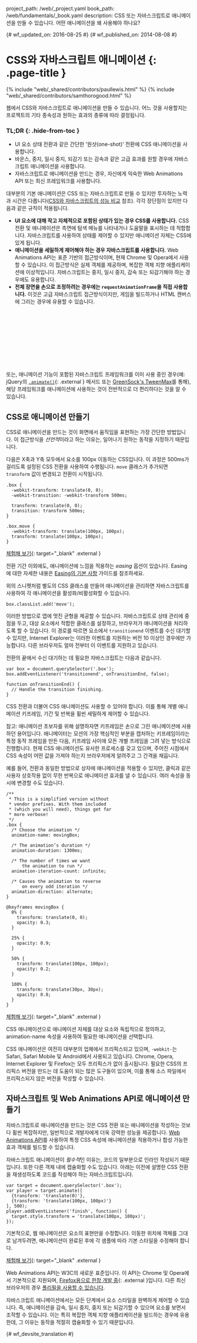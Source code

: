 project_path: /web/_project.yaml
book_path: /web/fundamentals/_book.yaml
description: CSS 또는 자바스크립트로 애니메이션을 만들 수 있습니다. 어떤 애니메이션을 왜 사용해야 하나요?

{# wf_updated_on: 2016-08-25 #}
{# wf_published_on: 2014-08-08 #}

# CSS와 자바스크립트 애니메이션 {: .page-title }

{% include "web/_shared/contributors/paullewis.html" %}
{% include "web/_shared/contributors/samthorogood.html" %}

웹에서 CSS와 자바스크립트로 애니메이션을 만들 수 있습니다. 어느 것을 사용할지는 프로젝트의 기타 종속성과 원하는 효과의 종류에 따라 결정됩니다.

### TL;DR {: .hide-from-toc }
* UI 요소 상태 전환과 같은 간단한 '원샷(one-shot)' 전환에 CSS 애니메이션을 사용합니다.
* 바운스, 중지, 일시 중지, 되감기 또는 감속과 같은 고급 효과를 원할 경우에 자바스크립트 애니메이션을 사용합니다.
* 자바스크립트로 애니메이션을 만드는 경우, 자신에게 익숙한 Web Animations API 또는 최신 프레임워크를 사용합니다.


대부분의 기본 애니메이션은 CSS 또는 자바스크립트로 만들 수 있지만 투자하는 노력과 시간은 다릅니다([CSS와 자바스크립트의 성능 비교](animations-and-performance#css-vs-javascript-performance) 참조). 각각 장단점이 있지만 다음과 같은 규칙이 적용됩니다.

* **UI 요소에 대해 작고 자체적으로 포함된 상태가 있는 경우 CSS를 사용합니다.** CSS 전환 및 애니메이션은 측면에 탐색 메뉴를 나타내거나 도움말을 표시하는 데 적합합니다. 자바스크립트를 사용하여 상태를 제어할 수 있지만 애니메이션 자체는 CSS에 있게 됩니다.
* **애니메이션을 세밀하게 제어해야 하는 경우 자바스크립트를 사용합니다.** Web Animations API는 표준 기반의 접근방식이며, 현재 Chrome 및 Opera에서 사용할 수 있습니다. 이 접근방식은 실제 객체를 제공하며, 복잡한 객체 지향 애플리케이션에 이상적입니다. 자바스크립트는 중지, 일시 중지, 감속 또는 되감기해야 하는 경우에도 유용합니다.
* **전체 장면을 손으로 조정하려는 경우에는 `requestAnimationFrame`을 직접 사용합니다.** 이것은 고급 자바스크립트 접근방식이지만, 게임을 빌드하거나 HTML 캔버스에 그리는 경우에 유용할 수 있습니다.

<div class="video-wrapper">
  <iframe class="devsite-embedded-youtube-video" data-video-id="WaNoqBAp8NI"
          data-autohide="1" data-showinfo="0" frameborder="0" allowfullscreen>
  </iframe>
</div>

또는, 애니메이션 기능이 포함된 자바스크립트 프레임워크를 이미 사용 중인 경우(예: jQuery의 [`.animate()`](https://api.jquery.com/animate/){: .external } 메서드 또는 [GreenSock's TweenMax](https://github.com/greensock/GreenSock-JS/tree/master/src/minified)를 통해), 해당 프레임워크를 애니메이션에 사용하는 것이 전반적으로 더 편리하다는 것을 알 수 있습니다.

<div class="clearfix"></div>

##  CSS로 애니메이션 만들기

CSS로 애니메이션을 만드는 것이 화면에서 움직임을 표현하는 가장 간단한 방법입니다. 이 접근방식을 *선언적*이라고 하는 이유는, 일어나기 원하는 동작을 지정하기 때문입니다.

다음은 X축과 Y축 모두에서 요소를 100px 이동하는 CSS입니다. 이 과정은 500ms가 걸리도록 설정된 CSS 전환을 사용하여 수행됩니다. `move` 클래스가 추가되면 `transform` 값이 변경되고 전환이 시작됩니다.


    .box {
      -webkit-transform: translate(0, 0);
      -webkit-transition: -webkit-transform 500ms;
    
      transform: translate(0, 0);
      transition: transform 500ms;
    }
    
    .box.move {
      -webkit-transform: translate(100px, 100px);
      transform: translate(100px, 100px);
    }
    
[체험해 보기](https://googlesamples.github.io/web-fundamentals/fundamentals/design-and-ui/animations/box-move-simple.html){: target="_blank" .external }

전환 기간 이외에도, 애니메이션에 느낌을 적용하는 *easing* 옵션이 있습니다. Easing에 대한 자세한 내용은 [Easing의 기본 사항](the-basics-of-easing) 가이드를 참조하세요.

위의 스니펫처럼 별도의 CSS 클래스를 만들어 애니메이션을 관리하면 자바스크립트를 사용하여 각 애니메이션을 활성화/비활성화할 수 있습니다.


    box.classList.add('move');
    

이러한 방법으로 앱에 멋진 균형을 제공할 수 있습니다. 자바스크립트로 상태 관리에 중점을 두고, 대상 요소에서 적합한 클래스를 설정하고, 브라우저가 애니메이션을 처리하도록 할 수 있습니다. 이 경로를 따르면 요소에서 `transitionend` 이벤트를 수신 대기할 수 있지만, Internet Explorer는 이러한 이벤트를 지원하는 버전 10 이상인 경우에만 가능합니다. 다른 브라우저도 얼마 전부터 이 이벤트를 지원하고 있습니다.

전환의 끝에서 수신 대기하는 데 필요한 자바스크립트는 다음과 같습니다.


    var box = document.querySelector('.box');
    box.addEventListener('transitionend', onTransitionEnd, false);
    
    function onTransitionEnd() {
      // Handle the transition finishing.
    }
    

CSS 전환과 더불어 CSS 애니메이션도 사용할 수 있어야 합니다. 이를 통해 개별 애니메이션 키프레임, 기간 및 반복을 휠씬 세밀하게 제어할 수 있습니다.

참고: 애니메이션 초보자를 위해 설명하자면 키프레임은 손으로 그린 애니메이션에 사용하던 용어입니다. 애니메이터는 모션의 가장 핵심적인 부분을 캡처하는 키프레임이라는 특정 동작 프레임을 만든 다음, 키프레임 사이에 모든 개별 프레임을 그려 넣는 방식으로 진행합니다. 현재 CSS 애니메이션도 유사한 프로세스를 갖고 있으며, 주어진 시점에서 CSS 속성이 어떤 값을 가져야 하는지 브라우저에게 알려주고 그 간격을 채웁니다.

예를 들어, 전환과 동일한 방법으로 상자에 애니메이션을 적용할 수 있지만, 클릭과 같은 사용자 상호작용 없이 무한 반복으로 애니메이션 효과를 낼 수 있습니다. 여러 속성을 동시에 변경할 수도 있습니다.


    /**
     * This is a simplified version without
     * vendor prefixes. With them included
     * (which you will need), things get far
     * more verbose!
     */
    .box {
      /* Choose the animation */
      animation-name: movingBox;
    
      /* The animation’s duration */
      animation-duration: 1300ms;
    
      /* The number of times we want
          the animation to run */
      animation-iteration-count: infinite;
    
      /* Causes the animation to reverse
          on every odd iteration */
      animation-direction: alternate;
    }
    
    @keyframes movingBox {
      0% {
        transform: translate(0, 0);
        opacity: 0.3;
      }
    
      25% {
        opacity: 0.9;
      }
    
      50% {
        transform: translate(100px, 100px);
        opacity: 0.2;
      }
    
      100% {
        transform: translate(30px, 30px);
        opacity: 0.8;
      }
    }
    

[체험해 보기](https://googlesamples.github.io/web-fundamentals/fundamentals/design-and-ui/animations/box-move-keyframes.html){: target="_blank" .external }

CSS 애니메이션으로 애니메이션 자체를 대상 요소와 독립적으로 정의하고, animation-name 속성을 사용하여 필요한 애니메이션을 선택합니다.

CSS 애니메이션은 여전히 대부분의 업체에서 프리픽스되고 있으며, `-webkit-`는 Safari, Safari Mobile 및 Android에서 사용되고 있습니다. Chrome, Opera, Internet Explorer 및 Firefox는 모두 프리픽스가 없이 출시됩니다. 필요한 CSS의 프리픽스 버전을 만드는 데 도움이 되는 많은 도구들이 있으며, 이를 통해 소스 파일에서 프리픽스되지 않은 버전을 작성할 수 있습니다.

## 자바스크립트 및 Web Animations API로 애니메이션 만들기

자바스크립트로 애니메이션을 만드는 것은 CSS 전환 또는 애니메이션을 작성하는 것보다 휠씬 복잡하지만, 일반적으로 개발자에게 더욱 강력한 성능을 제공합니다. [Web Animations API](https://w3c.github.io/web-animations/)를 사용하여 특정 CSS 속성에 애니메이션을 적용하거나 합성 가능한 효과 객체를 빌드할 수 있습니다.

자바스크립트 애니메이션이 *필수적*인 이유는, 코드의 일부분으로 인라인 작성되기 때문입니다. 또한 다른 객체 내에 캡슐화할 수도 있습니다. 아래는 이전에 설명한 CSS 전환을 재생성하도록 코드를 작성해야 하는 자바스크립트입니다.


    var target = document.querySelector('.box');
    var player = target.animate([
      {transform: 'translate(0)'},
      {transform: 'translate(100px, 100px)'}
    ], 500);
    player.addEventListener('finish', function() {
      target.style.transform = 'translate(100px, 100px)';
    });
    

기본적으로, 웹 애니메이션은 요소의 표현만을 수정합니다. 이동한 위치에 객체를 그대로 남겨두려면, 애니메이션이 완료된 후에 각 샘플에 따라 기본 스타일을 수정해야 합니다.

[체험해 보기](https://googlesamples.github.io/web-fundamentals/fundamentals/design-and-ui/animations/box-move-wa.html){: target="_blank" .external }

Web Animations API는 W3C의 새로운 표준입니다. 이 API는 Chrome 및 Opera에서 기본적으로 지원되며, [Firefox용으로 한창 개발 중](https://birtles.github.io/areweanimatedyet/){: .external }입니다. 다른 최신 브라우저의 경우 [폴리필을 사용할 수 있습니다](https://github.com/web-animations/web-animations-js).

자바스크립트 애니메이션에서는 모든 단계에서 요소 스타일을 완벽하게 제어할 수 있습니다. 즉, 애니메이션을 감속, 일시 중지, 중지 또는 되감기할 수 있으며 요소를 보면서 조작할 수 있습니다. 이는 특히 복잡한 객체 지향 애플리케이션을 빌드하는 경우에 유용한데, 그 이유는 동작을 적절히 캡슐화할 수 있기 때문입니다.


{# wf_devsite_translation #}
